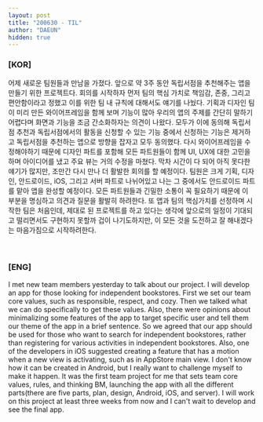 ```yaml
---
layout: post
title: "200630 - TIL"
author: "DAEUN"
hidden: true
---
```


### [KOR]
어제 새로운 팀원들과 만남을 가졌다. 앞으로 약 3주 동안 독립서점을 추천해주는 앱을 만들기 위한 프로젝트다. 회의를 시작하자 먼저 팀의 핵심 가치로 책임감, 존중, 그리고 편안함이라고 정했고 이를 위한 팀 내 규칙에 대해서도 얘기를 나눴다. 기획과 디자인 팀이 미리 만든 와이어프레임을 함께 보며 기능이 많아 우리의 앱의 주제를 간단히 말하기 어렵다며 화면과 기능을 조금 간소화하자는 의견이 나왔다. 모두가 이에 동의해 독립서점 추천과 독립서점에서의 활동을 신청할 수 있는 기능 중에서 신청하는 기능은 제거하고 독립서점을 추천하는 앱으로 방향을 잡자고 모두 동의했다. 다시 와이어프레임을 수정해야하기 때문에 디자인 파트를 포함해 모든 파트원들이 함께 UI, UX에 대한 고민을 하며 아이디어를 냈고 주요 뷰는 거의 수정을 마쳤다. 막차 시간이 다 되어 아직 못다한 얘기가 많지만, 조만간 다시 만나 더 활발한 회의를 할 예정이다. 팀원은 크게 기획, 디자인, 안드로이드, iOS, 그리고 서버 파트로 나뉘어있고 나는 그 중에서도 안드로이드 파트를 맡아 앱을 완성할 예정이다. 모든 파트원들과 긴밀한 소통이 꼭 필요하기 때문에 이 부분을 명심하고 의견과 질문을 활발히 하려한다. 또 앱과 팀의 핵심가치를 선정하며 시작한 팀은 처음인데, 제대로 된 프로젝트를 하고 있다는 생각에 앞으로의 일정이 기대되고 떨리면서도 구현하지 못할까 겁이 나기도하지만, 이 모든 것을 도전하고 잘 해내겠다는 마음가짐으로 시작하려한다.
<br><br><br>
### [ENG]
I met new team members yesterday to talk about our project. I will develop an app for those looking for independent bookstores. First we set our team core values, such as responsible, respect, and cozy. Then we talked what we can do specifically to get these values. Also, there were opinions about minimalizing some features of the app to target specific user and tell them our theme of the app in a brief sentence. So we agreed that our app should be used for those who want to search for independent bookstores, rather than registering for various activities in independent bookstores. Also, one of the developers in iOS suggested creating a feature that has a motion when a new view is activating, such as in AppStore main view. I don't know how it can be created in Android, but I really want to challenge myself to make it happen. It was the first team project for me that sets team core values, rules, and thinking BM, launching the app with all the different parts(there are five parts, plan, design, Android, iOS, and server). I will work on this project at least three weeks from now and I can't wait to develop and see the final app.
